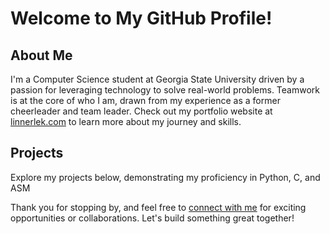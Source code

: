# Welcome to My GitHub Profile!

## About Me
I'm a Computer Science student at Georgia State University driven by a passion for leveraging technology to solve real-world problems. Teamwork is at the core of who I am, drawn from my experience as a former cheerleader and team leader. Check out my portfolio website at [linnerlek.com](https://linnerlek.com) to learn more about my journey and skills.

## Projects
Explore my projects below, demonstrating my proficiency in Python, C, and ASM

Thank you for stopping by, and feel free to [connect with me](https://www.linkedin.com/in/linnerlek/) for exciting opportunities or collaborations. Let's build something great together!
